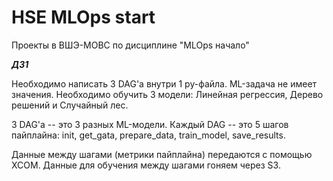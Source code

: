 # HSE MLOps start
Проекты в ВШЭ-МОВС по дисциплине "MLOps начало"

___ДЗ1___

Необходимо написать 3 DAG'а внутри 1 py-файла. ML-задача не имеет значения. Необходимо обучить 3 модели: Линейная регрессия, Дерево решений и Случайный лес. 

3 DAG'a -- это 3 разных ML-модели. 
Каждый DAG -- это 5 шагов пайплайна: init, get_gata, prepare_data, train_model, save_results.

Данные между шагами (метрики пайплайна) передаются с помощью XCOM.
Данные для обучения между шагами гоняем через S3.
